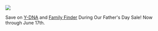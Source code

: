 ![](https://px.adentifi.com/Pixels?a_id=3976;uq=080620241211160866;)

Save on [Y-DNA](https://www.familytreedna.com/products/y-dna) and [Family Finder](https://www.familytreedna.com/products/family-finder) During Our Father's Day Sale! Now through June 17th.